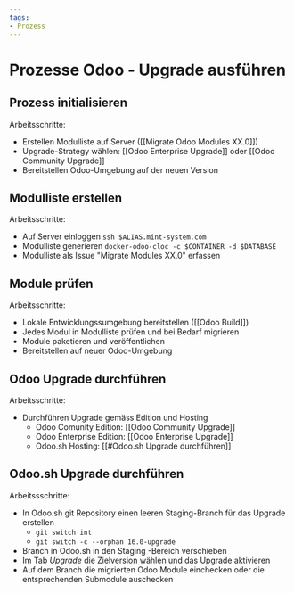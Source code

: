 ```yaml
---
tags:
- Prozess
---
```

# Prozesse Odoo - Upgrade ausführen

## Prozess initialisieren

Arbeitsschritte:
* Erstellen Modulliste auf Server ([[Migrate Odoo Modules XX.0]])
* Upgrade-Strategy wählen: [[Odoo Enterprise Upgrade]] oder [[Odoo Community Upgrade]]
* Bereitstellen Odoo-Umgebung auf der neuen Version

## Modulliste erstellen

Arbeitsschritte:
* Auf Server einloggen `ssh $ALIAS.mint-system.com`
* Modulliste generieren `docker-odoo-cloc -c $CONTAINER -d $DATABASE`
* Modulliste als Issue "Migrate Modules XX.0" erfassen

## Module prüfen

Arbeitsschritte:
* Lokale Entwicklungssumgebung bereitstellen ([[Odoo Build]])
* Jedes Modul in Modulliste prüfen und bei Bedarf migrieren
* Module paketieren und veröffentlichen
* Bereitstellen auf neuer Odoo-Umgebung

## Odoo Upgrade durchführen

Arbeitsschritte:
* Durchführen Upgrade gemäss Edition und Hosting
	* Odoo Comunity Edition: [[Odoo Community Upgrade]]
	* Odoo Enterprise Edition: [[Odoo Enterprise Upgrade]]
	* Odoo.sh Hosting: [[#Odoo.sh Upgrade durchführen]]

## Odoo.sh Upgrade durchführen

Arbeitssschritte:
* In Odoo.sh git Repository einen leeren Staging-Branch für das Upgrade erstellen
	* `git switch int`
	* `git switch -c --orphan 16.0-upgrade`
* Branch in Odoo.sh in den Staging -Bereich verschieben
* Im Tab *Upgrade* die Zielversion wählen und das Upgrade aktivieren
* Auf dem Branch die migrierten Odoo Module einchecken oder die entsprechenden Submodule auschecken